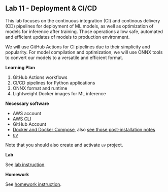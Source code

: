 ## Lab 11 - Deployment & CI/CD

This lab focuses on the continuous integration (CI) and continous delivery (CD)
pipelines for deployment of ML models, as well as optimization of models for
inference after training. Those operations allow safe, automated and efficient
updates of models to production environment.

We will use GitHub Actions for CI pipelines due to their simplicity and popularity.
For model compilation and optimization, we will use ONNX tools to convert our models
to a versatile and efficient format.

**Learning Plan**
1. GitHub Actions workflows
2. CI/CD pipelines for Python applications
3. ONNX format and runtime
4. Lightweight Docker images for ML inference

**Necessary software**
- AWS account
- [AWS CLI](https://docs.aws.amazon.com/cli/latest/userguide/getting-started-install.html)
- GitHub Account
- [Docker and Docker Compose](https://docs.docker.com/engine/install/),
  also [see those post-installation notes](https://docs.docker.com/engine/install/linux-postinstall/)
- [uv](https://docs.astral.sh/uv/getting-started/installation/)

Note that you should also create and activate `uv` project.

**Lab**

See [lab instruction](LAB_INSTRUCTION.md).

**Homework**

See [homework instruction](HOMEWORK.md).

